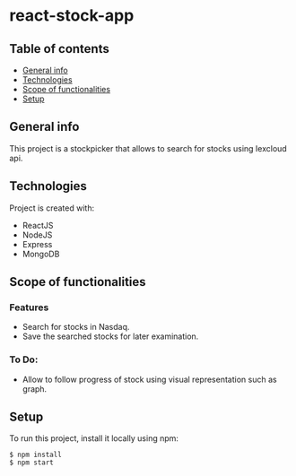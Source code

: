 # react-stock-app

## Table of contents
* [General info](#general-info)
* [Technologies](#technologies)
* [Scope of functionalities](#scope-of-functionalities)
* [Setup](#setup)

## General info
This project is a stockpicker that allows to search for stocks using Iexcloud api.
	
## Technologies
Project is created with:
* ReactJS
* NodeJS
* Express
* MongoDB

## Scope of functionalities
### Features
* Search for stocks in Nasdaq.
* Save the searched stocks for later examination.

### To Do:
* Allow to follow progress of stock using visual representation such as graph.
	
## Setup
To run this project, install it locally using npm:

```
$ npm install
$ npm start
```
